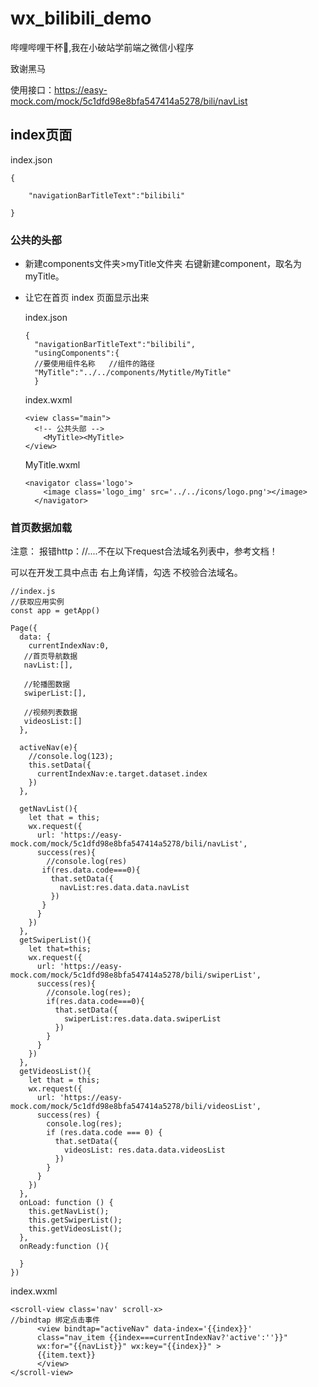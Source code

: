 # wx_bilibili_demo

哔哩哔哩干杯🍻,我在小破站学前端之微信小程序

致谢黑马

使用接口：https://easy-mock.com/mock/5c1dfd98e8bfa547414a5278/bili/navList

## index页面

index.json

```
{

	"navigationBarTitleText":"bilibili"

}
```

### 公共的头部

- 新建components文件夹>myTitle文件夹  右键新建component，取名为myTitle。

- 让它在首页 index 页面显示出来

  index.json

  ```
  {
  	"navigationBarTitleText":"bilibili",
  	"usingComponents":{
  	//要使用组件名称   //组件的路径
  	"MyTitle":"../../components/Mytitle/MyTitle"
  	}
  ```

  index.wxml

  ```
  <view class="main">
  	<!-- 公共头部 -->
      <MyTitle><MyTitle>
  </view>
  ```

  MyTitle.wxml

  ```
  <navigator class='logo'>
      <image class='logo_img' src='../../icons/logo.png'></image>
    </navigator>
  ```

### 首页数据加载

注意： 报错http：//....不在以下request合法域名列表中，参考文档！

可以在开发工具中点击 右上角详情，勾选 不校验合法域名。

```
//index.js
//获取应用实例
const app = getApp()

Page({
  data: {
    currentIndexNav:0,
   //首页导航数据
   navList:[],

   //轮播图数据
   swiperList:[],

   //视频列表数据
   videosList:[]
  },

  activeNav(e){
    //console.log(123);
    this.setData({
      currentIndexNav:e.target.dataset.index
    })
  },

  getNavList(){
    let that = this;
    wx.request({
      url: 'https://easy-mock.com/mock/5c1dfd98e8bfa547414a5278/bili/navList',
      success(res){
        //console.log(res)
       if(res.data.code===0){
         that.setData({
           navList:res.data.data.navList
         })
       }
      }
    })
  },
  getSwiperList(){
    let that=this;
    wx.request({
      url: 'https://easy-mock.com/mock/5c1dfd98e8bfa547414a5278/bili/swiperList',
      success(res){
        //console.log(res);
        if(res.data.code===0){
          that.setData({
            swiperList:res.data.data.swiperList
          })
        }
      }
    })
  },
  getVideosList(){
    let that = this;
    wx.request({
      url: 'https://easy-mock.com/mock/5c1dfd98e8bfa547414a5278/bili/videosList',
      success(res) {
        console.log(res);
        if (res.data.code === 0) {
          that.setData({
            videosList: res.data.data.videosList
          })
        }
      }
    })
  },
  onLoad: function () {
    this.getNavList();
    this.getSwiperList();
    this.getVideosList();
  },
  onReady:function (){

  }
})
```

index.wxml

```
<scroll-view class='nav' scroll-x> 
//bindtap 绑定点击事件
      <view bindtap="activeNav" data-index='{{index}}' 
      class="nav_item {{index===currentIndexNav?'active':''}}" 
      wx:for="{{navList}}" wx:key="{{index}}" >
      {{item.text}} 
      </view>
</scroll-view>
```







